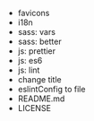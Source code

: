 * favicons
* i18n
* sass: vars
* sass: better
* js: prettier
* js: es6
* js: lint
* change title
* eslintConfig to file
* README.md
* LICENSE

